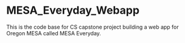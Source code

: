 # MESA_Everyday_Webapp
This is the code base for CS capstone project building a web app for Oregon MESA called MESA Everyday.
